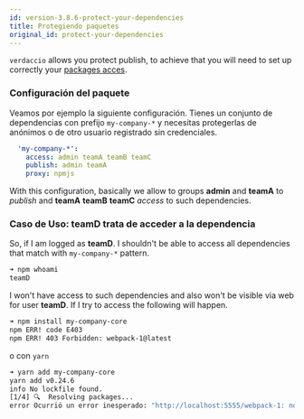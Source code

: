 ```yaml
---
id: version-3.8.6-protect-your-dependencies
title: Protegiendo paquetes
original_id: protect-your-dependencies
---
```

`verdaccio` allows you protect publish, to achieve that you will need to set up correctly your [packages acces](packages).

### Configuración del paquete

Veamos por ejemplo la siguiente configuración. Tienes un conjunto de dependencias con prefijo `my-company-*` y necesitas protegerlas de anónimos o de otro usuario registrado sin credenciales.

```yaml
  'my-company-*':
    access: admin teamA teamB teamC
    publish: admin teamA
    proxy: npmjs
```

With this configuration, basically we allow to groups **admin** and **teamA** to *publish* and **teamA** **teamB** **teamC** *access* to such dependencies.

### Caso de Uso: teamD trata de acceder a la dependencia

So, if I am logged as **teamD**. I shouldn't be able to access all dependencies that match with `my-company-*` pattern.

```bash
➜ npm whoami
teamD
```

I won't have access to such dependencies and also won't be visible via web for user **teamD**. If I try to access the following will happen.

```bash
➜ npm install my-company-core
npm ERR! code E403
npm ERR! 403 Forbidden: webpack-1@latest
```

o con `yarn`

```bash
➜ yarn add my-company-core
yarn add v0.24.6
info No lockfile found.
[1/4] 🔍  Resolving packages...
error Ocurrió un error inesperado: "http://localhost:5555/webpack-1: no se les permite acceder al paquete my-company-core a usuarios no registrados".
```